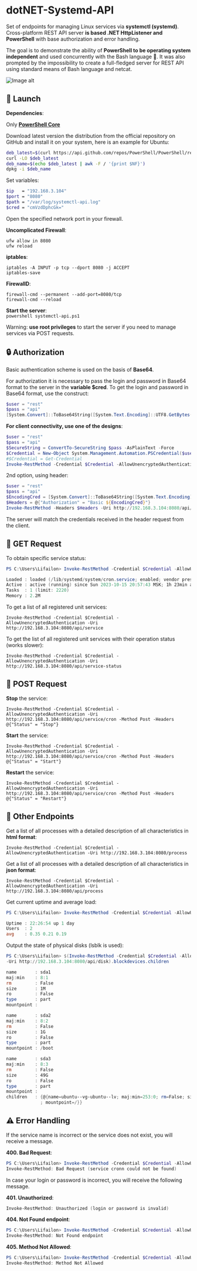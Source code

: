 # dotNET-Systemd-API

Set of endpoints for managing Linux services via **systemctl (systemd)**. Cross-platform REST API server **is based .NET HttpListener and PowerShell** with base authorization and error handling.

The goal is to demonstrate the ability of **PowerShell to be operating system independent** and used concurrently with the Bash language 🐧. It was also prompted by the impossibility to create a full-fledged server for REST API using standard means of Bash language and netcat.

![Image alt](https://github.com/Lifailon/dotNET-Systemd-API/blob/rsa/Example.gif)

## 🚀 Launch

**Dependencies**:

Only **[PowerShell Core](https://github.com/PowerShell/PowerShell)**

Download latest version the distribution from the official repository on GitHub and install it on your system, here is an example for Ubuntu:

```Bash
deb_latest=$(curl https://api.github.com/repos/PowerShell/PowerShell/releases/latest | grep -Eom 1 "https://.+.deb")
curl -LO $deb_latest
deb_name=$(echo $deb_latest | awk -F / '{print $NF}')
dpkg -i $deb_name
```

Set variables:
```Bash
$ip   = "192.168.3.104"
$port = "8080"
$path = "/var/log/systemctl-api.log"
$cred = "cmVzdDphcGk="
```

Open the specified network port in your firewall.

**Uncomplicated Firewall**:

```
ufw allow in 8080
ufw reload
```

**iptables**:

```
iptables -A INPUT -p tcp --dport 8080 -j ACCEPT
iptables-save
```

**FirewallD**:

```
firewall-cmd --permanent --add-port=8080/tcp
firewall-cmd --reload
```


**Start the server**: \
`powershell systemctl-api.ps1`

Warning: **use root privileges** to start the server if you need to manage services via POST requests.

## 🔒 Authorization

Basic authentication scheme is used on the basis of **Base64**.

For authorization it is necessary to pass the login and password in Base64 format to the server in the **variable $cred**. To get the login and password in Base64 format, use the construct:

```PowerShell
$user = "rest"
$pass = "api"
[System.Convert]::ToBase64String([System.Text.Encoding]::UTF8.GetBytes("${user}:${pass}"))
```

**For client connectivity, use one of the designs**:

```PowerShell
$user = "rest"
$pass = "api"
$SecureString = ConvertTo-SecureString $pass -AsPlainText -Force
$Credential = New-Object System.Management.Automation.PSCredential($user, $SecureString)
#$Credential = Get-Credential
Invoke-RestMethod -Credential $Credential -AllowUnencryptedAuthentication -Uri http://192.168.3.104:8080/api/service/cron
```

2nd option, using header:

```PowerShell
$user = "rest"
$pass = "api"
$EncodingCred = [System.Convert]::ToBase64String([System.Text.Encoding]::UTF8.GetBytes("${user}:${pass}"))
$Headers = @{"Authorization" = "Basic ${EncodingCred}"}
Invoke-RestMethod -Headers $Headers -Uri http://192.168.3.104:8080/api/service/cron
```

The server will match the credentials received in the header request from the client.

## 🎉 GET Request

To obtain specific service status:

```PowerShell
PS C:\Users\Lifailon> Invoke-RestMethod -Credential $Credential -AllowUnencryptedAuthentication -Uri http://192.168.3.104:8080/api/service/cron | Format-List                                       

Loaded : loaded (/lib/systemd/system/cron.service; enabled; vendor preset: enabled)
Active : active (running) since Sun 2023-10-15 20:57:43 MSK; 1h 23min ago
Tasks  : 1 (limit: 2220)
Memory : 2.2M
```

To get a list of all registered unit services:

`Invoke-RestMethod -Credential $Credential -AllowUnencryptedAuthentication -Uri http://192.168.3.104:8080/api/service`

To get the list of all registered unit services with their operation status (works slower):

`Invoke-RestMethod -Credential $Credential -AllowUnencryptedAuthentication -Uri http://192.168.3.104:8080/api/service-status`

## 💎 POST Request

**Stop** the service:

`Invoke-RestMethod -Credential $Credential -AllowUnencryptedAuthentication -Uri http://192.168.3.104:8080/api/service/cron -Method Post -Headers @{"Status" = "Stop"}`

**Start** the service:

`Invoke-RestMethod -Credential $Credential -AllowUnencryptedAuthentication -Uri http://192.168.3.104:8080/api/service/cron -Method Post -Headers @{"Status" = "Start"}`

**Restart** the service:

`Invoke-RestMethod -Credential $Credential -AllowUnencryptedAuthentication -Uri http://192.168.3.104:8080/api/service/cron -Method Post -Headers @{"Status" = "Restart"}`

## 🎊 Other Endpoints

Get a list of all processes with a detailed description of all characteristics in **html format**:

`Invoke-RestMethod -Credential $Credential -AllowUnencryptedAuthentication -Uri http://192.168.3.104:8080/process`

Get a list of all processes with a detailed description of all characteristics in **json format**:

`Invoke-RestMethod -Credential $Credential -AllowUnencryptedAuthentication -Uri http://192.168.3.104:8080/api/process`

Get current uptime and average load:

```PowerShell
PS C:\Users\Lifailon> Invoke-RestMethod -Credential $Credential -AllowUnencryptedAuthentication -Uri http://192.168.3.104:8080/api/uptime | Format-List

Uptime : 22:26:54 up 1 day
Users  : 2
avg    : 0.35 0.21 0.19
```

Output the state of physical disks (lsblk is used):

```PowerShell
PS C:\Users\Lifailon> $(Invoke-RestMethod -Credential $Credential -AllowUnencryptedAuthentication 
-Uri http://192.168.3.104:8080/api/disk).blockdevices.children

name       : sda1
maj:min    : 8:1
rm         : False
size       : 1M
ro         : False
type       : part
mountpoint : 

name       : sda2
maj:min    : 8:2
rm         : False
size       : 1G
ro         : False
type       : part
mountpoint : /boot

name       : sda3
maj:min    : 8:3
rm         : False
size       : 49G
ro         : False
type       : part
mountpoint : 
children   : {@{name=ubuntu--vg-ubuntu--lv; maj:min=253:0; rm=False; size=49G; ro=False; type=lvm 
             ; mountpoint=/}}
```

## ⚠️ Error Handling

If the service name is incorrect or the service does not exist, you will receive a message.

**400. Bad Request**:

```PowerShell
PS C:\Users\Lifailon> Invoke-RestMethod -Credential $Credential -AllowUnencryptedAuthentication -Uri http://192.168.3.104:8080/api/service/cronn
Invoke-RestMethod: Bad Request (service cronn could not be found)
```

In case your login or password is incorrect, you will receive the following message.

**401. Unauthorized**:

```PowerShell
Invoke-RestMethod: Unauthorized (login or password is invalid)
```

**404. Not Found endpoint**:

```PowerShell
PS C:\Users\Lifailon> Invoke-RestMethod -Credential $Credential -AllowUnencryptedAuthentication -Uri http://192.168.3.104:8080/api
Invoke-RestMethod: Not Found endpoint
```

**405. Method Not Allowed**:

```PowerShell
PS C:\Users\Lifailon> Invoke-RestMethod -Credential $Credential -AllowUnencryptedAuthentication -Uri http://192.168.3.104:8080/api/service/cron -Method Put -Headers @{"Status" = "Restart"} | fl   
Invoke-RestMethod: Method Not Allowed
```
